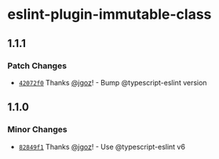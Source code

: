 # eslint-plugin-immutable-class

## 1.1.1

### Patch Changes

- [`42072f0`](https://github.com/implydata/immutable-class/commit/42072f02916035b164c3a11dc07f2d1864fadedd) Thanks [@jgoz](https://github.com/jgoz)! - Bump @typescript-eslint version

## 1.1.0

### Minor Changes

- [`82849f1`](https://github.com/implydata/immutable-class/commit/82849f170d5b40395099ffc690382220132d5a89) Thanks [@jgoz](https://github.com/jgoz)! - Use @typescript-eslint v6
